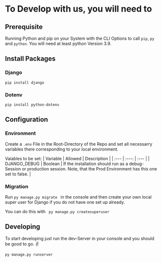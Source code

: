 # To Develop with us, you will need to
## Prerequisite
Running Python and pip on your System with the CLI Options to call `pip`, `py` and `python`. You will need at least python Version 3.9.
## Install Packages
### Django
```
pip install django
```
### Dotenv
```
pip install python-dotenv
```
## Configuration
### Environment
Create a `.env` File in the Root-Directory of the Repo and set all necessarry variables there corresponding to your local environment.

Vaiables to be set:
| Variable | Allowed | Description |
| :--- | :---: | :--- |
| DJANGO_DEBUG | Boolean | If the installation should run as a debug-Session or production session. Note, that the Prod Environment has this one set to false. |

### Migration
Run ```py manage.py migrate ``` in the console and then create your own local super user for Django if you do not have one set up already.

You can do this with ``` py manage.py createsuperuser```

## Developing
To start developing just run the dev-Server in your console and you should be good to go. ✌
```
py manage.py runserver
```